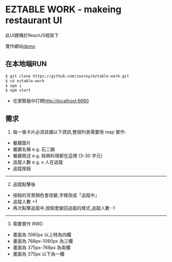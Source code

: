 # EZTABLE WORK - makeing restaurant UI

此UI建構於ReactJS框架下

實作網站[demo](https://zooroy.github.io/eztable-restaurant/)

## 在本地端RUN

```sh
$ git clone https://github.com/zooroy/eztable-work.git
$ cd eztable-work
$ npm i
$ npm start
```

- 在瀏覽器中打開[http://localhost:6660](http://localhost:6660)

## 需求

1. 每一張卡片必須具備以下資訊,整個列表需要用 map 實作:
- 餐廳圖片
- 餐廳名稱 e.g. 石二鍋
- 餐廳敘述 e.g. 經典料理都在這裡 (3-30 字元)
- 追蹤人數 e.g. x 人在追蹤
- 追蹤按鈕

---

2. 追蹤點擊後
- 按鈕的背景顏色會改變,字樣改成「追蹤中」
- 追蹤人數 +1
- 再次點擊追蹤中,按鈕會變回追蹤的樣式,追蹤人數 -1

---

3. 需要實作 RWD
- 畫面為 1080px 以上時為四欄
- 畫面為 768px-1080px 為三欄
- 畫面為 375px-768px 為兩欄
- 畫面為 375px 以下為一欄

